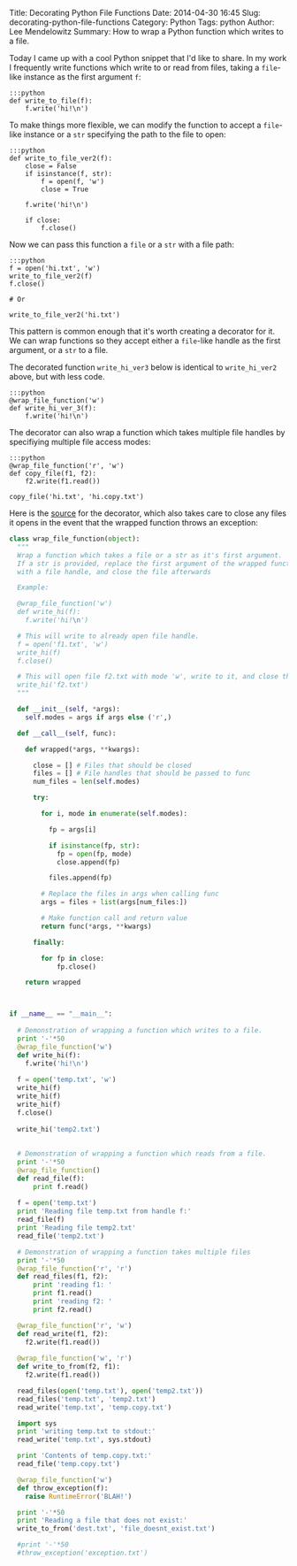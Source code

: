 Title: Decorating Python File Functions
Date: 2014-04-30 16:45
Slug: decorating-python-file-functions
Category: Python
Tags: python
Author: Lee Mendelowitz
Summary: How to wrap a Python function which writes to a file.

Today I came up with a cool Python snippet that I'd like to share.
In my work I frequently write functions which write to or read from files, taking a `file`-like
instance as the first argument `f`:

    :::python
    def write_to_file(f):
        f.write('hi!\n')


To make things more flexible, we can modify the function to accept a `file`-like instance or
a `str` specifying the path to the file to open:

    :::python
    def write_to_file_ver2(f):
        close = False
        if isinstance(f, str):
            f = open(f, 'w') 
            close = True

        f.write('hi!\n')

        if close:
            f.close()

Now we can pass this function a `file` or a `str` with a file path:

    :::python
    f = open('hi.txt', 'w')
    write_to_file_ver2(f)
    f.close()

    # Or

    write_to_file_ver2('hi.txt')

This pattern is common enough that it's worth creating a decorator for it. We can wrap functions so they 
accept either a `file`-like handle as the first argument, or a `str` to a file.

The decorated function `write_hi_ver3` below is identical to `write_hi_ver2` above, but with less code.

    :::python
    @wrap_file_function('w')
    def write_hi_ver_3(f):
        f.write('hi!\n')

The decorator can also wrap a function which takes multiple file handles by specifiying
multiple file access modes: 

    :::python
    @wrap_file_function('r', 'w')
    def copy_file(f1, f2):
        f2.write(f1.read())

    copy_file('hi.txt', 'hi.copy.txt')


Here is the [source](https://gist.github.com/LeeMendelowitz/36941676def5c521a960) for the decorator, which also takes care to close any files it opens
in the event that the wrapped function throws an exception:

```python
class wrap_file_function(object):
  """
  Wrap a function which takes a file or a str as it's first argument.
  If a str is provided, replace the first argument of the wrapped function
  with a file handle, and close the file afterwards

  Example:

  @wrap_file_function('w')
  def write_hi(f):
    f.write('hi!\n')

  # This will write to already open file handle.
  f = open('f1.txt', 'w')
  write_hi(f)
  f.close()

  # This will open file f2.txt with mode 'w', write to it, and close the file.
  write_hi('f2.txt')
  """

  def __init__(self, *args):
    self.modes = args if args else ('r',)

  def __call__(self, func):

    def wrapped(*args, **kwargs):

      close = [] # Files that should be closed
      files = [] # File handles that should be passed to func
      num_files = len(self.modes)

      try:

        for i, mode in enumerate(self.modes):

          fp = args[i]

          if isinstance(fp, str):
            fp = open(fp, mode)
            close.append(fp)

          files.append(fp)

        # Replace the files in args when calling func
        args = files + list(args[num_files:])

        # Make function call and return value
        return func(*args, **kwargs)

      finally:

        for fp in close:
            fp.close()

    return wrapped



if __name__ == "__main__":
 
  # Demonstration of wrapping a function which writes to a file.
  print '-'*50
  @wrap_file_function('w')
  def write_hi(f):
    f.write('hi!\n')
 
  f = open('temp.txt', 'w')
  write_hi(f)
  write_hi(f)
  write_hi(f)
  f.close()
 
  write_hi('temp2.txt')
  
 
  # Demonstration of wrapping a function which reads from a file.
  print '-'*50
  @wrap_file_function()
  def read_file(f):
      print f.read()
 
  f = open('temp.txt')
  print 'Reading file temp.txt from handle f:'
  read_file(f)
  print 'Reading file temp2.txt'
  read_file('temp2.txt')

  # Demonstration of wrapping a function takes multiple files
  print '-'*50
  @wrap_file_function('r', 'r')
  def read_files(f1, f2):
      print 'reading f1: '
      print f1.read()
      print 'reading f2: '
      print f2.read()

  @wrap_file_function('r', 'w')
  def read_write(f1, f2):
    f2.write(f1.read())
 
  @wrap_file_function('w', 'r')
  def write_to_from(f2, f1):
    f2.write(f1.read())

  read_files(open('temp.txt'), open('temp2.txt'))
  read_files('temp.txt', 'temp2.txt')
  read_write('temp.txt', 'temp.copy.txt')

  import sys
  print 'writing temp.txt to stdout:'
  read_write('temp.txt', sys.stdout)

  print 'Contents of temp.copy.txt:'
  read_file('temp.copy.txt')

  @wrap_file_function('w')
  def throw_exception(f):
    raise RuntimeError('BLAH!')

  print '-'*50
  print 'Reading a file that does not exist:'
  write_to_from('dest.txt', 'file_doesnt_exist.txt')

  #print '-'*50
  #throw_exception('exception.txt')
```

<!-- the gist styles look bad! Instead, we'll just paste the source --!>
<!-- <script src="https://gist.github.com/LeeMendelowitz/36941676def5c521a960.js"></script> -->
<!-- [gist:id=36941676def5c521a960] -->
